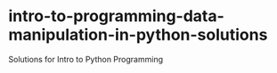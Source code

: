 # intro-to-programming-data-manipulation-in-python-solutions
Solutions for Intro to Python Programming
